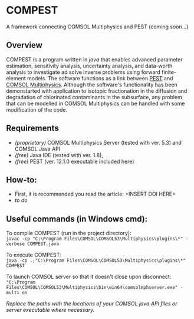 # COMPEST
A framework connecting COMSOL Multiphysics and PEST (coming soon...)

## Overview
COMPEST is a program written in _java_ that enables advanced parameter estimation, sensitivity analysis, uncertainty analysis, and data-worth analysis to investigate ad solve inverse problems using forward finite-element models. The software functions as a link between [PEST](http://www.pesthomepage.org/) and [COMSOL Multiphysics](http://www.comsol.com). Although the software's functionality has been demonstarted with application to isotopic fractionation in the diffusion and degradation of chlorinated contaminants in the subsurface, any problem that can be modelled in COMSOL Multiphysics can be handled with some modification of the code.

## Requirements
* _(proprietary)_ COMSOL Multiphysics Server (tested with ver. 5.3) and COMSOL Java API
* _(free)_ Java IDE (tested with ver. 1.8), 
* _(free)_ PEST (ver. 12.1.0 executable included here)

## How-to:
* First, it is recommended you read the article: +INSERT DOI HERE+
* _to do_

## Useful commands (in Windows cmd):
To compile COMPEST (run in the project directory):\
`javac -cp "C:\Program Files\COMSOL\COMSOL53\Multiphysics\plugins\*" -verbose COMPEST.java`

To execute COMPEST:\
`java -cp .;"C:\Program Files\COMSOL\COMSOL53\Multiphysics\plugins\*" COMPEST`

To launch COMSOL server so that it doesn't close upon disconnect:\
`"C:\Program Files\COMSOL\COMSOL53\Multiphysics\bin\win64\comsolmphserver.exe" -multi on`

_Replace the paths with the locations of your COMSOL java API files or server executable where necessary._
